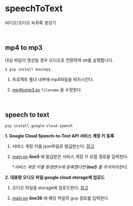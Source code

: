 # speechToText
비디오/오디오 녹취록 생성기

<br>

## mp4 to mp3

대상 파일이 영상일 경우 오디오로 전환하여 stt를 실행합니다.

```bash
$ pip install moviepy
```

1. 프로젝트 폴더 내부에 mp4파일을 위치시킨다.

2. [mp4tomp3.py](https://github.com/jiwoo-jus/speechToText/blob/137fd554c0e7708a3de27bf0fa3bcc43d77cdcdd/mp4tomp3.py) `filename` 을 수정한다. 

<br>

## speech to text

```bash
pip install google-cloud-speech
```

**1. Google Cloud Speech-to-Text API 서비스 계정 키 등록**

1. 서비스 계정 키를 json파일로 발급받는다. [참고](https://webnautes.tistory.com/1247)

2. [main.py](https://github.com/jiwoo-jus/speechToText/blob/137fd554c0e7708a3de27bf0fa3bcc43d77cdcdd/main.py) **line5** 에 발급받은 서비스 계정 키 로컬 경로를 입력한다. 
    
    **서비스 계정 키를 환경변수에 등록했다면 **line5** 를 주석처리한다.*

**2. 대용량 오디오 파일 google cloud storage에 업로드**

1. 오디오 파일을 storage에 업로드한다. [참고](https://cloud.google.com/storage/docs/uploading-objects/?hl=ko)

2. [main.py](https://github.com/jiwoo-jus/speechToText/blob/137fd554c0e7708a3de27bf0fa3bcc43d77cdcdd/main.py) **line36** 에 해당 파일의 gcp 경로를 입력한다.
